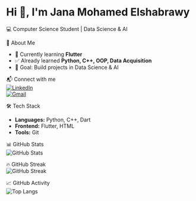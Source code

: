 # Hi 👋, I'm Jana Mohamed Elshabrawy
💻 Computer Science Student | Data Science & AI  

🚀 About Me  
- 🌱 Currently learning **Flutter**  
- ✅ Already learned **Python, C++, OOP, Data Acquisition**  
- 🎯 Goal: Build projects in Data Science & AI  

📬 Connect with me  
[![LinkedIn](https://img.shields.io/badge/LinkedIn-blue?logo=linkedin&logoColor=white)](https://www.linkedin.com/in/janamelshabrawy17)  
[![Gmail](https://img.shields.io/badge/Email-red?logo=gmail&logoColor=white)](mailto:s-jana.elshabrawy@zewailcity.edu.eg)  

🛠️ Tech Stack  
- **Languages:** Python, C++, Dart  
- **Frontend:** Flutter, HTML  
- **Tools:** Git  

📊 GitHub Stats  
![GitHub Stats](https://github-readme-stats.vercel.app/api?username=janaelshabrawy17&show_icons=true&theme=radical)  

🔥 GitHub Streak  
![GitHub Streak](https://streak-stats.demolab.com/?user=janaelshabrawy17&theme=radical)  

📈 GitHub Activity  
![Top Langs](https://github-readme-stats.vercel.app/api/top-langs/?username=janaelshabrawy17&layout=compact&theme=radical)  
